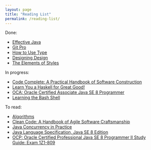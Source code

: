 ```yaml
---
layout: page
title: "Reading List"
permalink: /reading-list/
---
```


Done:

* [Effective Java][effective-java]
* [Git Pro][git-pro]
* [How to Use Type][how-to-use-type]
* [Designing Design][designing-design]
* [The Elements of Styles][elements-of-style]

In progress:

* [Code Complete: A Practical Handbook of Software Construction][code-complete]
* [Learn You a Haskell for Great Good!][haskell]
* [OCA: Oracle Certified Associate Java SE 8 Programmer][ocajp]
* [Learning the Bash Shell][bash-shell]

To read:

* [Algorithms][algs4]
* [Clean Code: A Handbook of Agile Software Craftsmanship][clean-code]
* [Java Concurrency in Practice][java-concurrency]
* [Java Language Specification, Java SE 8 Edition][jls-8]
* [OCP: Oracle Certified Professional Java SE 8 Programmer II Study Guide: Exam 1Z1-809][ocpjp]

[algs4]: https://www.amazon.com/Algorithms-4th-Robert-Sedgewick/dp/032157351X
[clean-code]: https://www.amazon.com/Clean-Code-Handbook-Software-Craftsmanship/dp/0132350882
[code-complete]: https://www.amazon.com/Code-Complete-Practical-Handbook-Construction/dp/0735619670
[effective-java]: https://www.amazon.com/Effective-Java-2nd-Joshua-Bloch/dp/0321356683
[elements-of-style]: https://www.amazon.com/Elements-Style-Fourth-William-Strunk/dp/020530902X
[git-pro]: https://www.amazon.com/Pro-Git-Scott-Chacon/dp/1484200772
[haskell]: https://www.amazon.com/Learn-You-Haskell-Great-Good/dp/1593272839
[ocajp]: https://www.amazon.com/OCA-Certified-Associate-Programmer-1Z0-808/dp/1118957407
[ocpjp]: https://www.amazon.com/OCP-Certified-Professional-Programmer-1Z1-809/dp/1119067901
[how-to-use-type]: https://www.amazon.com/How-Use-Type-Lindsey-Marshall/dp/1856698971
[designing-design]: https://www.amazon.com/Designing-Design-Kenya-Hara/dp/3037784504
[java-concurrency]: https://www.amazon.com/Java-Concurrency-Practice-Brian-Goetz/dp/0321349601
[jls-8]: https://www.amazon.com/Java-Language-Specification-SE/dp/013390069X
[bash-shell]: https://www.amazon.com/Learning-Bash-Shell-Cameron-Newham/dp/0596009658
